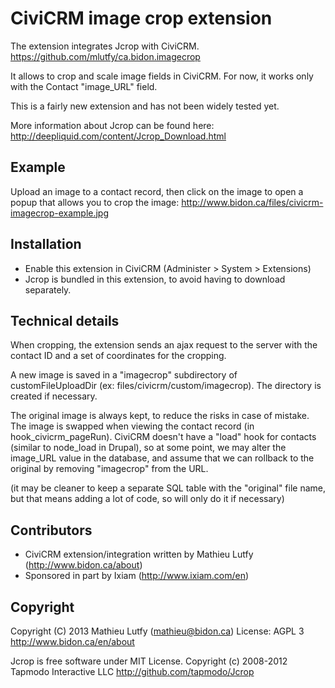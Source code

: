CiviCRM image crop extension
============================

The extension integrates Jcrop with CiviCRM.
https://github.com/mlutfy/ca.bidon.imagecrop

It allows to crop and scale image fields in CiviCRM.
For now, it works only with the Contact "image_URL" field.

This is a fairly new extension and has not been widely tested yet.

More information about Jcrop can be found here:
http://deepliquid.com/content/Jcrop_Download.html

Example
-------

Upload an image to a contact record, then click on the image to open
a popup that allows you to crop the image:
http://www.bidon.ca/files/civicrm-imagecrop-example.jpg

Installation
------------

* Enable this extension in CiviCRM (Administer > System > Extensions)
* Jcrop is bundled in this extension, to avoid having to download separately.

Technical details
-----------------

When cropping, the extension sends an ajax request to the server with the
contact ID and a set of coordinates for the cropping.

A new image is saved in a "imagecrop" subdirectory of customFileUploadDir
(ex: files/civicrm/custom/imagecrop). The directory is created if necessary.

The original image is always kept, to reduce the risks in case of mistake.
The image is swapped when viewing the contact record (in hook_civicrm_pageRun).
CiviCRM doesn't have a "load" hook for contacts (similar to node_load in Drupal),
so at some point, we may alter the image_URL value in the database, and assume
that we can rollback to the original by removing "imagecrop" from the URL.

(it may be cleaner to keep a separate SQL table with the "original" file name,
but that means adding a lot of code, so will only do it if necessary)

Contributors
------------

* CiviCRM extension/integration written by Mathieu Lutfy (http://www.bidon.ca/about)
* Sponsored in part by Ixiam (http://www.ixiam.com/en)

Copyright
---------

Copyright (C) 2013 Mathieu Lutfy (mathieu@bidon.ca)
License: AGPL 3
http://www.bidon.ca/en/about

Jcrop is free software under MIT License.
Copyright (c) 2008-2012 Tapmodo Interactive LLC
http://github.com/tapmodo/Jcrop

